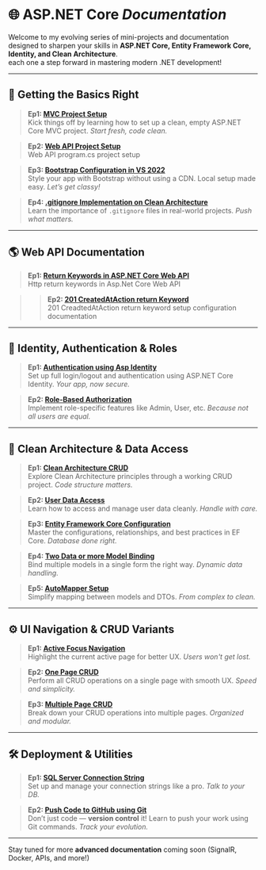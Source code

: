 # 🌐 ASP.NET Core *Documentation*

Welcome to my evolving series of mini-projects and documentation designed to sharpen your skills in **ASP.NET Core, Entity Framework Core, Identity, and Clean Architecture**.  
each one a step forward in mastering modern .NET development!

---

## 📌 Getting the Basics Right

> **Ep1: [MVC Project Setup](https://github.com/Jesc06/ASP.NET-Core-Empty-MVC-set-up.git)**  
Kick things off by learning how to set up a clean, empty ASP.NET Core MVC project. *Start fresh, code clean.*

> **Ep2: [Web API Project Setup](https://github.com/Jesc06/Web-API-Project-Setup.git)**  
Web API program.cs project setup

> **Ep3: [Bootstrap Configuration in VS 2022](https://github.com/Jesc06/Local-Bootstrap-Set-up-in-Visual-Studio-2022.git)**  
Style your app with Bootstrap without using a CDN. Local setup made easy. *Let’s get classy!*

> **Ep4: [.gitignore Implementation on Clean Architecture](https://github.com/Jesc06/git-push-Clean-Architecture-method.git)**  
Learn the importance of `.gitignore` files in real-world projects. *Push what matters.*

---


## 🌎 Web API Documentation

> **Ep1: [Return Keywords in ASP.NET Core Web API](https://github.com/Jesc06/Web-Api-Return-keywords.git)**  
Http return keywords in Asp.Net Core Web API


> > **Ep2: [201 CreatedAtAction return Keyword](https://github.com/Jesc06/RESTful-201-Web-API.git)**  
201 CreadtedAtAction return keyword setup configuration documentation
---


## 🔐 Identity, Authentication & Roles

> **Ep1: [Authentication using Asp Identity](https://github.com/Jesc06/Asp.Net-Core-Authentication.git)**  
Set up full login/logout and authentication using ASP.NET Core Identity. *Your app, now secure.*

> **Ep2: [Role-Based Authorization](https://github.com/Jesc06/Role-Based-Asp-Identity.git)**  
Implement role-specific features like Admin, User, etc. *Because not all users are equal.*

---

## 🧠 Clean Architecture & Data Access

> **Ep1: [Clean Architecture CRUD](https://github.com/Jesc06/Clean-Architecture-CRUD.git)**  
Explore Clean Architecture principles through a working CRUD project. *Code structure matters.*

> **Ep2: [User Data Access](https://github.com/Jesc06/User-Data-Access.git)**  
Learn how to access and manage user data cleanly. *Handle with care.*

> **Ep3: [Entity Framework Core Configuration](https://github.com/Jesc06/Documentation-Ef-Core.git)**  
Master the configurations, relationships, and best practices in EF Core. *Database done right.*

> **Ep4: [Two Data or more Model Binding](https://github.com/Jesc06/Clean-Architecture-Two-Data-Model-Binding.git)**  
Bind multiple models in a single form the right way. *Dynamic data handling.*

> **Ep5: [AutoMapper Setup](https://github.com/Jesc06/autoMapper.git)**  
Simplify mapping between models and DTOs. *From complex to clean.*

---

## ⚙️ UI Navigation & CRUD Variants

> **Ep1: [Active Focus Navigation](https://github.com/Jesc06/Navigation-Active.git)**  
Highlight the current active page for better UX. *Users won't get lost.*

> **Ep2: [One Page CRUD](https://github.com/Jesc06/Single-Page-Crud.git)**  
Perform all CRUD operations on a single page with smooth UX. *Speed and simplicity.*

> **Ep3: [Multiple Page CRUD](https://github.com/Jesc06/Multipage-CRUD.git)**  
Break down your CRUD operations into multiple pages. *Organized and modular.*

---

## 🛠️ Deployment & Utilities

> **Ep1: [SQL Server Connection String](https://github.com/Jesc06/SQL-SERVER-Connection-String.git)**  
Set up and manage your connection strings like a pro. *Talk to your DB.*

> **Ep2: [Push Code to GitHub using Git](https://github.com/Jesc06/Push-to-Repository-Documentation.git)**  
Don’t just code — **version control** it! Learn to push your work using Git commands. *Track your evolution.*

---

 
Stay tuned for more **advanced documentation** coming soon (SignalR, Docker, APIs, and more!)

